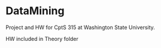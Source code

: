 # DataMining
Project and HW for CptS 315 at Washington State University.

HW included in Theory folder